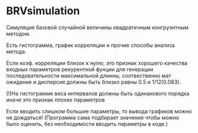 # BRVsimulation
Симуляция базовой случайной величины
квадратичным конгруэнтным методом.

Есть гистограмма, график корреляции и прочие способы анализа метода.

Если коэф. корреляции близок к нулю, это признак хорошего качества входных параметров рекурентной фунции 
для генерации последовательности максимальной длинны, соотвественно мат ожидание и дисперсия должны быть 
близко равны 0.5 и 1/12(0.083).

(!)На гистограмме веса интервалов должны быть одинакового порядка иначе это признак плохих параметров

Если вводить слишком большие параметры, то вывода графиков можно не дождаться!
(Программа сама подбирает значения чтобы можно было оценить, без необходимости вводить параметры в коде.)

